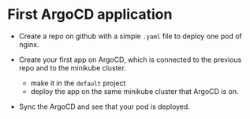 # First ArgoCD application

* Create a repo on github with a simple `.yaml` file to deploy one pod of nginx.

* Create your first app on ArgoCD, which is connected to the previous repo and to the minikube cluster.
    * make it in the `default` project
    * deploy the app on the same minikube cluster that ArgoCD is on.

* Sync the ArgoCD and see that your pod is deployed.

